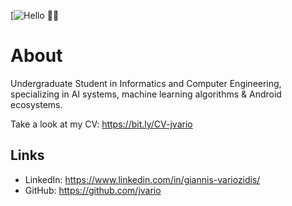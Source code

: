 [![Hello 👋🏻](https://p1.pxfuel.com/preview/967/552/1020/macbook-laptop-computer-technology-programming-coding.jpg)


# About

Undergraduate Student in Informatics and Computer Engineering, specializing in AI systems, machine learning algorithms & Android ecosystems.

Take a look at my CV: https://bit.ly/CV-jvario

## Links
- LinkedIn: https://www.linkedin.com/in/giannis-variozidis/
- GitHub: https://github.com/jvario

